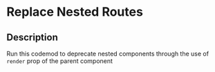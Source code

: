 # Replace Nested Routes

## Description

Run this codemod to deprecate nested <Route /> components through the use of `render` prop of the parent <Route /> component
